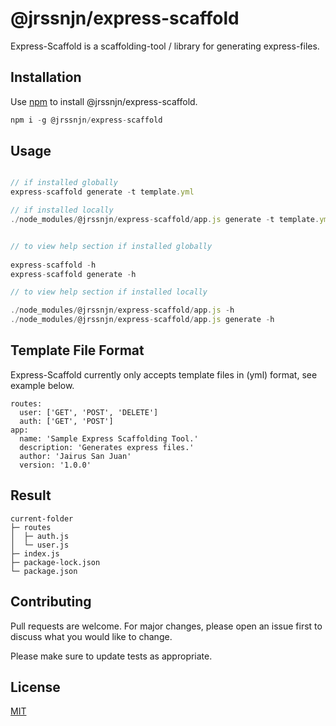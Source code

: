 # @jrssnjn/express-scaffold

Express-Scaffold is a scaffolding-tool / library for generating express-files.

## Installation

Use [npm](https://www.npmjs.com) to install @jrssnjn/express-scaffold.

```javascript
npm i -g @jrssnjn/express-scaffold
```

## Usage

```javascript

// if installed globally
express-scaffold generate -t template.yml

// if installed locally
./node_modules/@jrssnjn/express-scaffold/app.js generate -t template.yml


// to view help section if installed globally
 
express-scaffold -h
express-scaffold generate -h 

// to view help section if installed locally

./node_modules/@jrssnjn/express-scaffold/app.js -h
./node_modules/@jrssnjn/express-scaffold/app.js generate -h
```

## Template File Format

Express-Scaffold currently only accepts template files in (yml) format, see example below.

```
routes:
  user: ['GET', 'POST', 'DELETE']
  auth: ['GET', 'POST']
app:
  name: 'Sample Express Scaffolding Tool.'
  description: 'Generates express files.'
  author: 'Jairus San Juan'
  version: '1.0.0'
```

## Result

```
current-folder
├─ routes             
│  ├─ auth.js         
│  └─ user.js         
├─ index.js           
├─ package-lock.json  
└─ package.json

```       

## Contributing
Pull requests are welcome. For major changes, please open an issue first to discuss what you would like to change.

Please make sure to update tests as appropriate.

## License
[MIT](https://choosealicense.com/licenses/mit/)